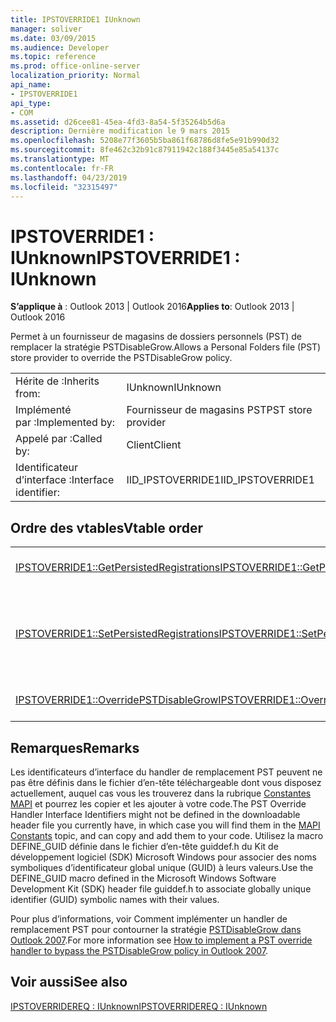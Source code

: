 ```yaml
---
title: IPSTOVERRIDE1 IUnknown
manager: soliver
ms.date: 03/09/2015
ms.audience: Developer
ms.topic: reference
ms.prod: office-online-server
localization_priority: Normal
api_name:
- IPSTOVERRIDE1
api_type:
- COM
ms.assetid: d26cee81-45ea-4fd3-8a54-5f35264b5d6a
description: Dernière modification le 9 mars 2015
ms.openlocfilehash: 5208e77f3605b5ba861f68786d8fe5e91b990d32
ms.sourcegitcommit: 8fe462c32b91c87911942c188f3445e85a54137c
ms.translationtype: MT
ms.contentlocale: fr-FR
ms.lasthandoff: 04/23/2019
ms.locfileid: "32315497"
---
```

# <a name="ipstoverride1--iunknown"></a><span data-ttu-id="da1ce-103">IPSTOVERRIDE1 : IUnknown</span><span class="sxs-lookup"><span data-stu-id="da1ce-103">IPSTOVERRIDE1 : IUnknown</span></span>

  
  
<span data-ttu-id="da1ce-104">**S’applique à** : Outlook 2013 | Outlook 2016</span><span class="sxs-lookup"><span data-stu-id="da1ce-104">**Applies to**: Outlook 2013 | Outlook 2016</span></span> 
  
<span data-ttu-id="da1ce-105">Permet à un fournisseur de magasins de dossiers personnels (PST) de remplacer la stratégie PSTDisableGrow.</span><span class="sxs-lookup"><span data-stu-id="da1ce-105">Allows a Personal Folders file (PST) store provider to override the PSTDisableGrow policy.</span></span>
  
|||
|:-----|:-----|
|<span data-ttu-id="da1ce-106">Hérite de :</span><span class="sxs-lookup"><span data-stu-id="da1ce-106">Inherits from:</span></span>  <br/> |<span data-ttu-id="da1ce-107">IUnknown</span><span class="sxs-lookup"><span data-stu-id="da1ce-107">IUnknown</span></span>  <br/> |
|<span data-ttu-id="da1ce-108">Implémenté par :</span><span class="sxs-lookup"><span data-stu-id="da1ce-108">Implemented by:</span></span>  <br/> |<span data-ttu-id="da1ce-109">Fournisseur de magasins PST</span><span class="sxs-lookup"><span data-stu-id="da1ce-109">PST store provider</span></span>  <br/> |
|<span data-ttu-id="da1ce-110">Appelé par :</span><span class="sxs-lookup"><span data-stu-id="da1ce-110">Called by:</span></span>  <br/> |<span data-ttu-id="da1ce-111">Client</span><span class="sxs-lookup"><span data-stu-id="da1ce-111">Client</span></span>  <br/> |
|<span data-ttu-id="da1ce-112">Identificateur d’interface :</span><span class="sxs-lookup"><span data-stu-id="da1ce-112">Interface identifier:</span></span>  <br/> |<span data-ttu-id="da1ce-113">IID_IPSTOVERRIDE1</span><span class="sxs-lookup"><span data-stu-id="da1ce-113">IID_IPSTOVERRIDE1</span></span>  <br/> |
   
## <a name="vtable-order"></a><span data-ttu-id="da1ce-114">Ordre des vtables</span><span class="sxs-lookup"><span data-stu-id="da1ce-114">Vtable order</span></span>

|||
|:-----|:-----|
|[<span data-ttu-id="da1ce-115">IPSTOVERRIDE1::GetPersistedRegistrations</span><span class="sxs-lookup"><span data-stu-id="da1ce-115">IPSTOVERRIDE1::GetPersistedRegistrations</span></span>](ipstoverride1-getpersistedregistrations.md) <br/> |<span data-ttu-id="da1ce-116">Extrait la liste des inscriptions pour le fichier de dossiers personnels (.pst).</span><span class="sxs-lookup"><span data-stu-id="da1ce-116">Retrieves the list of registrations for the Personal Folders (.pst) file.</span></span>  <br/> |
|[<span data-ttu-id="da1ce-117">IPSTOVERRIDE1::SetPersistedRegistrations</span><span class="sxs-lookup"><span data-stu-id="da1ce-117">IPSTOVERRIDE1::SetPersistedRegistrations</span></span>](ipstoverride1-setpersistedregistrations.md) <br/> |<span data-ttu-id="da1ce-118">Enregistre les fichiers de dossiers personnels pour le déverrouillage automatique, en évitant d’autres appels à HrTrustedPSTOverrideHandlerCallback.</span><span class="sxs-lookup"><span data-stu-id="da1ce-118">Registers Personal Folders files for automatic unlocking, avoiding further calls to HrTrustedPSTOverrideHandlerCallback.</span></span>  <br/> |
|[<span data-ttu-id="da1ce-119">IPSTOVERRIDE1::OverridePSTDisableGrow</span><span class="sxs-lookup"><span data-stu-id="da1ce-119">IPSTOVERRIDE1::OverridePSTDisableGrow</span></span>](ipstoverride1-overridepstdisablegrow.md) <br/> |<span data-ttu-id="da1ce-120">Déverrouille un fichier dossiers personnels pour la croissance.</span><span class="sxs-lookup"><span data-stu-id="da1ce-120">Unlocks a Personal Folders file for growth.</span></span>  <br/> |
   
## <a name="remarks"></a><span data-ttu-id="da1ce-121">Remarques</span><span class="sxs-lookup"><span data-stu-id="da1ce-121">Remarks</span></span>

<span data-ttu-id="da1ce-122">Les identificateurs d’interface du handler de remplacement PST peuvent ne pas être définis dans le fichier d’en-tête téléchargeable dont vous disposez actuellement, auquel cas vous les trouverez dans la rubrique [Constantes MAPI](mapi-constants.md) et pourrez les copier et les ajouter à votre code.</span><span class="sxs-lookup"><span data-stu-id="da1ce-122">The PST Override Handler Interface Identifiers might not be defined in the downloadable header file you currently have, in which case you will find them in the [MAPI Constants](mapi-constants.md) topic, and can copy and add them to your code.</span></span> <span data-ttu-id="da1ce-123">Utilisez la macro DEFINE_GUID définie dans le fichier d’en-tête guiddef.h du Kit de développement logiciel (SDK) Microsoft Windows pour associer des noms symboliques d’identificateur global unique (GUID) à leurs valeurs.</span><span class="sxs-lookup"><span data-stu-id="da1ce-123">Use the DEFINE_GUID macro defined in the Microsoft Windows Software Development Kit (SDK) header file guiddef.h to associate globally unique identifier (GUID) symbolic names with their values.</span></span> 
  
<span data-ttu-id="da1ce-124">Pour plus d’informations, voir Comment implémenter un handler de remplacement PST pour contourner la stratégie [PSTDisableGrow dans Outlook 2007](https://support.microsoft.com/kb/956070).</span><span class="sxs-lookup"><span data-stu-id="da1ce-124">For more information see [How to implement a PST override handler to bypass the PSTDisableGrow policy in Outlook 2007](https://support.microsoft.com/kb/956070).</span></span>
  
## <a name="see-also"></a><span data-ttu-id="da1ce-125">Voir aussi</span><span class="sxs-lookup"><span data-stu-id="da1ce-125">See also</span></span>



[<span data-ttu-id="da1ce-126">IPSTOVERRIDEREQ : IUnknown</span><span class="sxs-lookup"><span data-stu-id="da1ce-126">IPSTOVERRIDEREQ : IUnknown</span></span>](ipstoverridereqiunknown.md)

